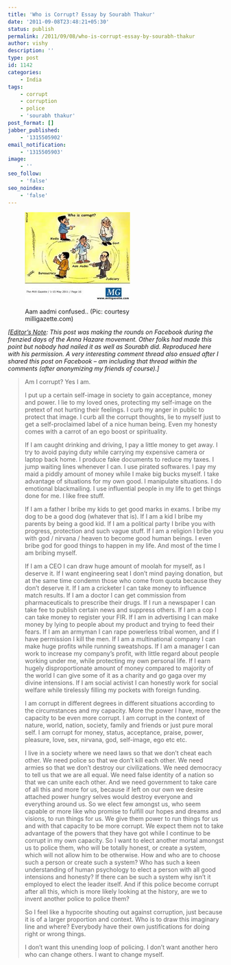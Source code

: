 ```yaml
---
title: 'Who is Corrupt? Essay by Sourabh Thakur'
date: '2011-09-08T23:48:21+05:30'
status: publish
permalink: /2011/09/08/who-is-corrupt-essay-by-sourabh-thakur
author: vishy
description: ''
type: post
id: 1142
categories: 
    - India
tags:
    - corrupt
    - corruption
    - police
    - 'sourabh thakur'
post_format: []
jabber_published:
    - '1315505902'
email_notification:
    - '1315505903'
image:
    - ''
seo_follow:
    - 'false'
seo_noindex:
    - 'false'
---
```

<figure aria-describedby="caption-attachment-1572" class="wp-caption alignleft" id="attachment_1572" style="width: 245px">

[![](../../../../uploads/2011/09/who_is_corrupt_milligazette_com.jpeg "who_is_corrupt_milligazette_com")](http://www.ulaar.com/wp-content/uploads/2011/09/who_is_corrupt_milligazette_com.jpeg)<figcaption class="wp-caption-text" id="caption-attachment-1572">Aam aadmi confused.. (Pic: courtesy milligazette.com)</figcaption></figure>

*\[<span style="text-decoration: underline;">Editor’s Note</span>: This post was making the rounds on Facebook during the frenzied days of the Anna Hazare movement. Other folks had made this point but nobody had nailed it as well as Sourabh did. Reproduced here with his permission. A very interesting comment thread also ensued after I shared this post on Facebook – am including that thread within the comments (after anonymizing my friends of course).\]*

> Am I corrupt? Yes I am.
> 
> I put up a certain self-image in society to gain acceptance, money and power. I lie to my loved ones, protecting my self-image on the pretext of not hurting their feelings. I curb my anger in public to protect that image. I curb all the corrupt thoughts, lie to myself just to get a self-proclaimed label of a nice human being. Even my honesty comes with a carrot of an ego boost or spirituality.
> 
> If I am caught drinking and driving, I pay a little money to get away. I try to avoid paying duty while carrying my expensive camera or laptop back home. I produce fake documents to reduce my taxes. I jump waiting lines whenever I can. I use pirated softwares. I pay my maid a piddly amount of money while I make big bucks myself. I take advantage of situations for my own good. I manipulate situations. I do emotional blackmailing. I use influential people in my life to get things done for me. I like free stuff.
> 
> If I am a father I bribe my kids to get good marks in exams. I bribe my dog to be a good dog (whatever that is). If I am a kid I bribe my parents by being a good kid. If I am a political party I bribe you with progress, protection and such vague stuff. If I am a religion I bribe you with god / nirvana / heaven to become good human beings. I even bribe god for good things to happen in my life. And most of the time I am bribing myself.
> 
> If I am a CEO I can draw huge amount of moolah for myself, as I deserve it. If I want engineering seat I don’t mind paying donation, but at the same time condemn those who come from quota because they don’t deserve it. If I am a cricketer I can take money to influence match results. If I am a doctor I can get commission from pharmaceuticals to prescribe their drugs. If I run a newspaper I can take fee to publish certain news and suppress others. If I am a cop I can take money to register your FIR. If I am in advertising I can make money by lying to people about my product and trying to feed their fears. If I am an armyman I can rape powerless tribal women, and if I have permission I kill the men. If I am a multinational company I can make huge profits while running sweatshops. If I am a manager I can work to increase my company’s profit, with little regard about people working under me, while protecting my own personal life. If I earn hugely disproportionate amount of money compared to majority of the world I can give some of it as a charity and go gaga over my divine intensions. If I am social activist I can honestly work for social welfare while tirelessly filling my pockets with foreign funding.
> 
> I am corrupt in different degrees in different situations according to the circumstances and my capacity. More the power I have, more the capacity to be even more corrupt. I am corrupt in the context of nature, world, nation, society, family and friends or just pure moral self. I am corrupt for money, status, acceptance, praise, power, pleasure, love, sex, nirvana, god, self-image, ego etc etc.
> 
> I live in a society where we need laws so that we don’t cheat each other. We need police so that we don’t kill each other. We need armies so that we don’t destroy our civilizations. We need democracy to tell us that we are all equal. We need false identity of a nation so that we can unite each other. And we need government to take care of all this and more for us, because if left on our own we desire attached power hungry selves would destroy everyone and everything around us. So we elect few amongst us, who seem capable or more like who promise to fulfill our hopes and dreams and visions, to run things for us. We give them power to run things for us and with that capacity to be more corrupt. We expect them not to take advantage of the powers that they have got while I continue to be corrupt in my own capacity. So I want to elect another mortal amongst us to police them, who will be totally honest, or create a system, which will not allow him to be otherwise. How and who are to choose such a person or create such a system? Who has such a keen understanding of human psychology to elect a person with all good intensions and honesty? If there can be such a system why isn’t it employed to elect the leader itself. And if this police become corrupt after all this, which is more likely looking at the history, are we to invent another police to police them?
> 
> So I feel like a hypocrite shouting out against corruption, just because it is of a larger proportion and context. Who is to draw this imaginary line and where? Everybody have their own justifications for doing right or wrong things.
> 
> I don’t want this unending loop of policing. I don’t want another hero who can change others. I want to change myself.